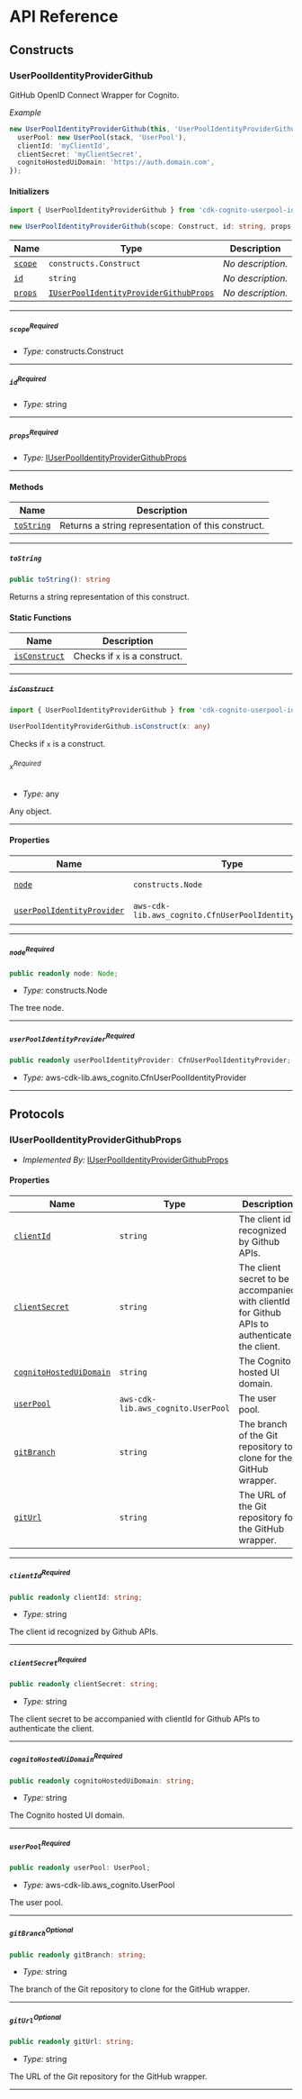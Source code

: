 # API Reference <a name="API Reference" id="api-reference"></a>

## Constructs <a name="Constructs" id="Constructs"></a>

### UserPoolIdentityProviderGithub <a name="UserPoolIdentityProviderGithub" id="cdk-cognito-userpool-identity-provider-github.UserPoolIdentityProviderGithub"></a>

GitHub OpenID Connect Wrapper for Cognito.

*Example*

```typescript
new UserPoolIdentityProviderGithub(this, 'UserPoolIdentityProviderGithub', {
  userPool: new UserPool(stack, 'UserPool'),
  clientId: 'myClientId',
  clientSecret: 'myClientSecret',
  cognitoHostedUiDomain: 'https://auth.domain.com',
});
```


#### Initializers <a name="Initializers" id="cdk-cognito-userpool-identity-provider-github.UserPoolIdentityProviderGithub.Initializer"></a>

```typescript
import { UserPoolIdentityProviderGithub } from 'cdk-cognito-userpool-identity-provider-github'

new UserPoolIdentityProviderGithub(scope: Construct, id: string, props: IUserPoolIdentityProviderGithubProps)
```

| **Name** | **Type** | **Description** |
| --- | --- | --- |
| <code><a href="#cdk-cognito-userpool-identity-provider-github.UserPoolIdentityProviderGithub.Initializer.parameter.scope">scope</a></code> | <code>constructs.Construct</code> | *No description.* |
| <code><a href="#cdk-cognito-userpool-identity-provider-github.UserPoolIdentityProviderGithub.Initializer.parameter.id">id</a></code> | <code>string</code> | *No description.* |
| <code><a href="#cdk-cognito-userpool-identity-provider-github.UserPoolIdentityProviderGithub.Initializer.parameter.props">props</a></code> | <code><a href="#cdk-cognito-userpool-identity-provider-github.IUserPoolIdentityProviderGithubProps">IUserPoolIdentityProviderGithubProps</a></code> | *No description.* |

---

##### `scope`<sup>Required</sup> <a name="scope" id="cdk-cognito-userpool-identity-provider-github.UserPoolIdentityProviderGithub.Initializer.parameter.scope"></a>

- *Type:* constructs.Construct

---

##### `id`<sup>Required</sup> <a name="id" id="cdk-cognito-userpool-identity-provider-github.UserPoolIdentityProviderGithub.Initializer.parameter.id"></a>

- *Type:* string

---

##### `props`<sup>Required</sup> <a name="props" id="cdk-cognito-userpool-identity-provider-github.UserPoolIdentityProviderGithub.Initializer.parameter.props"></a>

- *Type:* <a href="#cdk-cognito-userpool-identity-provider-github.IUserPoolIdentityProviderGithubProps">IUserPoolIdentityProviderGithubProps</a>

---

#### Methods <a name="Methods" id="Methods"></a>

| **Name** | **Description** |
| --- | --- |
| <code><a href="#cdk-cognito-userpool-identity-provider-github.UserPoolIdentityProviderGithub.toString">toString</a></code> | Returns a string representation of this construct. |

---

##### `toString` <a name="toString" id="cdk-cognito-userpool-identity-provider-github.UserPoolIdentityProviderGithub.toString"></a>

```typescript
public toString(): string
```

Returns a string representation of this construct.

#### Static Functions <a name="Static Functions" id="Static Functions"></a>

| **Name** | **Description** |
| --- | --- |
| <code><a href="#cdk-cognito-userpool-identity-provider-github.UserPoolIdentityProviderGithub.isConstruct">isConstruct</a></code> | Checks if `x` is a construct. |

---

##### ~~`isConstruct`~~ <a name="isConstruct" id="cdk-cognito-userpool-identity-provider-github.UserPoolIdentityProviderGithub.isConstruct"></a>

```typescript
import { UserPoolIdentityProviderGithub } from 'cdk-cognito-userpool-identity-provider-github'

UserPoolIdentityProviderGithub.isConstruct(x: any)
```

Checks if `x` is a construct.

###### `x`<sup>Required</sup> <a name="x" id="cdk-cognito-userpool-identity-provider-github.UserPoolIdentityProviderGithub.isConstruct.parameter.x"></a>

- *Type:* any

Any object.

---

#### Properties <a name="Properties" id="Properties"></a>

| **Name** | **Type** | **Description** |
| --- | --- | --- |
| <code><a href="#cdk-cognito-userpool-identity-provider-github.UserPoolIdentityProviderGithub.property.node">node</a></code> | <code>constructs.Node</code> | The tree node. |
| <code><a href="#cdk-cognito-userpool-identity-provider-github.UserPoolIdentityProviderGithub.property.userPoolIdentityProvider">userPoolIdentityProvider</a></code> | <code>aws-cdk-lib.aws_cognito.CfnUserPoolIdentityProvider</code> | *No description.* |

---

##### `node`<sup>Required</sup> <a name="node" id="cdk-cognito-userpool-identity-provider-github.UserPoolIdentityProviderGithub.property.node"></a>

```typescript
public readonly node: Node;
```

- *Type:* constructs.Node

The tree node.

---

##### `userPoolIdentityProvider`<sup>Required</sup> <a name="userPoolIdentityProvider" id="cdk-cognito-userpool-identity-provider-github.UserPoolIdentityProviderGithub.property.userPoolIdentityProvider"></a>

```typescript
public readonly userPoolIdentityProvider: CfnUserPoolIdentityProvider;
```

- *Type:* aws-cdk-lib.aws_cognito.CfnUserPoolIdentityProvider

---




## Protocols <a name="Protocols" id="Protocols"></a>

### IUserPoolIdentityProviderGithubProps <a name="IUserPoolIdentityProviderGithubProps" id="cdk-cognito-userpool-identity-provider-github.IUserPoolIdentityProviderGithubProps"></a>

- *Implemented By:* <a href="#cdk-cognito-userpool-identity-provider-github.IUserPoolIdentityProviderGithubProps">IUserPoolIdentityProviderGithubProps</a>


#### Properties <a name="Properties" id="Properties"></a>

| **Name** | **Type** | **Description** |
| --- | --- | --- |
| <code><a href="#cdk-cognito-userpool-identity-provider-github.IUserPoolIdentityProviderGithubProps.property.clientId">clientId</a></code> | <code>string</code> | The client id recognized by Github APIs. |
| <code><a href="#cdk-cognito-userpool-identity-provider-github.IUserPoolIdentityProviderGithubProps.property.clientSecret">clientSecret</a></code> | <code>string</code> | The client secret to be accompanied with clientId for Github APIs to authenticate the client. |
| <code><a href="#cdk-cognito-userpool-identity-provider-github.IUserPoolIdentityProviderGithubProps.property.cognitoHostedUiDomain">cognitoHostedUiDomain</a></code> | <code>string</code> | The Cognito hosted UI domain. |
| <code><a href="#cdk-cognito-userpool-identity-provider-github.IUserPoolIdentityProviderGithubProps.property.userPool">userPool</a></code> | <code>aws-cdk-lib.aws_cognito.UserPool</code> | The user pool. |
| <code><a href="#cdk-cognito-userpool-identity-provider-github.IUserPoolIdentityProviderGithubProps.property.gitBranch">gitBranch</a></code> | <code>string</code> | The branch of the Git repository to clone for the GitHub wrapper. |
| <code><a href="#cdk-cognito-userpool-identity-provider-github.IUserPoolIdentityProviderGithubProps.property.gitUrl">gitUrl</a></code> | <code>string</code> | The URL of the Git repository for the GitHub wrapper. |

---

##### `clientId`<sup>Required</sup> <a name="clientId" id="cdk-cognito-userpool-identity-provider-github.IUserPoolIdentityProviderGithubProps.property.clientId"></a>

```typescript
public readonly clientId: string;
```

- *Type:* string

The client id recognized by Github APIs.

---

##### `clientSecret`<sup>Required</sup> <a name="clientSecret" id="cdk-cognito-userpool-identity-provider-github.IUserPoolIdentityProviderGithubProps.property.clientSecret"></a>

```typescript
public readonly clientSecret: string;
```

- *Type:* string

The client secret to be accompanied with clientId for Github APIs to authenticate the client.

---

##### `cognitoHostedUiDomain`<sup>Required</sup> <a name="cognitoHostedUiDomain" id="cdk-cognito-userpool-identity-provider-github.IUserPoolIdentityProviderGithubProps.property.cognitoHostedUiDomain"></a>

```typescript
public readonly cognitoHostedUiDomain: string;
```

- *Type:* string

The Cognito hosted UI domain.

---

##### `userPool`<sup>Required</sup> <a name="userPool" id="cdk-cognito-userpool-identity-provider-github.IUserPoolIdentityProviderGithubProps.property.userPool"></a>

```typescript
public readonly userPool: UserPool;
```

- *Type:* aws-cdk-lib.aws_cognito.UserPool

The user pool.

---

##### `gitBranch`<sup>Optional</sup> <a name="gitBranch" id="cdk-cognito-userpool-identity-provider-github.IUserPoolIdentityProviderGithubProps.property.gitBranch"></a>

```typescript
public readonly gitBranch: string;
```

- *Type:* string

The branch of the Git repository to clone for the GitHub wrapper.

---

##### `gitUrl`<sup>Optional</sup> <a name="gitUrl" id="cdk-cognito-userpool-identity-provider-github.IUserPoolIdentityProviderGithubProps.property.gitUrl"></a>

```typescript
public readonly gitUrl: string;
```

- *Type:* string

The URL of the Git repository for the GitHub wrapper.

---

